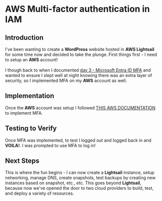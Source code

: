 # AWS Multi-factor authentication in IAM

## Introduction

I've been wanting to create a **WordPress** website hosted in **AWS Lightsail** for some time now and decided to take the plunge. First things first - I need to setup an **AWS** account!
<br></br>
I though back to when I documented [day 3 - Microsoft Entra ID MFA](Journey/003/Readme.md) and wanted to ensure I slept well at night knowing there was an extra layer of security, so I implemented MFA on my **AWS** account as well. 

## Implementation

Once the **AWS** account was setup I followed [THIS AWS DOCUMENTATION](https://docs.aws.amazon.com/IAM/latest/UserGuide/id_credentials_mfa.html) to implement MFA.

## Testing to Verify

Once MFA was implemented, to test I logged out and logged back in and **VOILA!**. I was prompted to use MFA to log in!

## Next Steps

This is where the fun begins - I can now create a **Lightsail** instance, setup networking, manage DNS, create snapshots, test backups by creating new instances based on snapshot, etc., etc. This goes beyond **Lightsail**, because now we've opened the door to two cloud providers to build, test, and deploy a variety of resources. 
